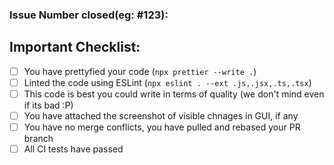 ### Issue Number closed(eg: #123): 
## Important Checklist:
- [ ] You have prettyfied your code (`npx prettier --write .`)
- [ ] Linted the code using ESLint (`npx eslint . --ext .js,.jsx,.ts,.tsx`)
- [ ] This code is best you could write in terms of quality (we don't mind even if its bad :P)
- [ ] You have attached the screenshot of visible chnages in GUI, if any
- [ ] You have no merge conflicts, you have pulled and rebased your PR branch
- [ ] All CI tests have passed

